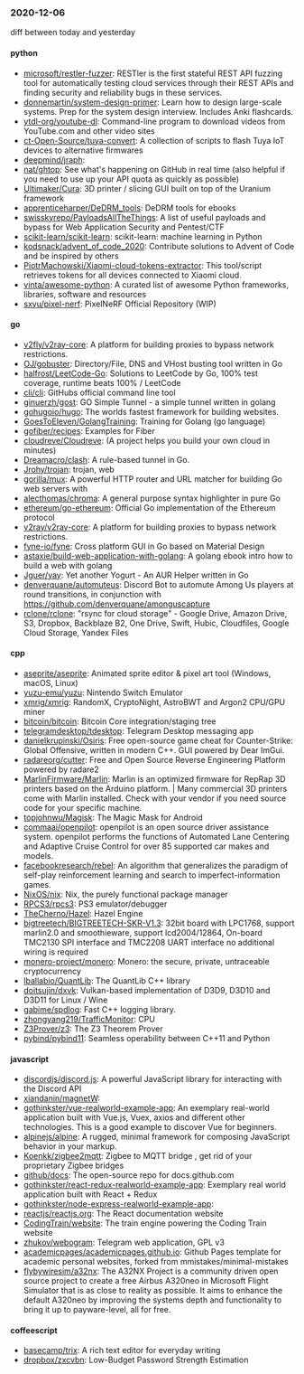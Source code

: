 ### 2020-12-06
diff between today and yesterday

#### python
* [microsoft/restler-fuzzer](https://github.com/microsoft/restler-fuzzer): RESTler is the first stateful REST API fuzzing tool for automatically testing cloud services through their REST APIs and finding security and reliability bugs in these services.
* [donnemartin/system-design-primer](https://github.com/donnemartin/system-design-primer): Learn how to design large-scale systems. Prep for the system design interview. Includes Anki flashcards.
* [ytdl-org/youtube-dl](https://github.com/ytdl-org/youtube-dl): Command-line program to download videos from YouTube.com and other video sites
* [ct-Open-Source/tuya-convert](https://github.com/ct-Open-Source/tuya-convert): A collection of scripts to flash Tuya IoT devices to alternative firmwares
* [deepmind/jraph](https://github.com/deepmind/jraph): 
* [nat/ghtop](https://github.com/nat/ghtop): See what's happening on GitHub in real time (also helpful if you need to use up your API quota as quickly as possible)
* [Ultimaker/Cura](https://github.com/Ultimaker/Cura): 3D printer / slicing GUI built on top of the Uranium framework
* [apprenticeharper/DeDRM_tools](https://github.com/apprenticeharper/DeDRM_tools): DeDRM tools for ebooks
* [swisskyrepo/PayloadsAllTheThings](https://github.com/swisskyrepo/PayloadsAllTheThings): A list of useful payloads and bypass for Web Application Security and Pentest/CTF
* [scikit-learn/scikit-learn](https://github.com/scikit-learn/scikit-learn): scikit-learn: machine learning in Python
* [kodsnack/advent_of_code_2020](https://github.com/kodsnack/advent_of_code_2020): Contribute solutions to Advent of Code and be inspired by others
* [PiotrMachowski/Xiaomi-cloud-tokens-extractor](https://github.com/PiotrMachowski/Xiaomi-cloud-tokens-extractor): This tool/script retrieves tokens for all devices connected to Xiaomi cloud.
* [vinta/awesome-python](https://github.com/vinta/awesome-python): A curated list of awesome Python frameworks, libraries, software and resources
* [sxyu/pixel-nerf](https://github.com/sxyu/pixel-nerf): PixelNeRF Official Repository (WIP)

#### go
* [v2fly/v2ray-core](https://github.com/v2fly/v2ray-core): A platform for building proxies to bypass network restrictions.
* [OJ/gobuster](https://github.com/OJ/gobuster): Directory/File, DNS and VHost busting tool written in Go
* [halfrost/LeetCode-Go](https://github.com/halfrost/LeetCode-Go):  Solutions to LeetCode by Go, 100% test coverage, runtime beats 100% / LeetCode 
* [cli/cli](https://github.com/cli/cli): GitHubs official command line tool
* [ginuerzh/gost](https://github.com/ginuerzh/gost): GO Simple Tunnel - a simple tunnel written in golang
* [gohugoio/hugo](https://github.com/gohugoio/hugo): The worlds fastest framework for building websites.
* [GoesToEleven/GolangTraining](https://github.com/GoesToEleven/GolangTraining): Training for Golang (go language)
* [gofiber/recipes](https://github.com/gofiber/recipes):  Examples for  Fiber
* [cloudreve/Cloudreve](https://github.com/cloudreve/Cloudreve):  (A project helps you build your own cloud in minutes)
* [Dreamacro/clash](https://github.com/Dreamacro/clash): A rule-based tunnel in Go.
* [Jrohy/trojan](https://github.com/Jrohy/trojan): trojan, web
* [gorilla/mux](https://github.com/gorilla/mux): A powerful HTTP router and URL matcher for building Go web servers with 
* [alecthomas/chroma](https://github.com/alecthomas/chroma): A general purpose syntax highlighter in pure Go
* [ethereum/go-ethereum](https://github.com/ethereum/go-ethereum): Official Go implementation of the Ethereum protocol
* [v2ray/v2ray-core](https://github.com/v2ray/v2ray-core): A platform for building proxies to bypass network restrictions.
* [fyne-io/fyne](https://github.com/fyne-io/fyne): Cross platform GUI in Go based on Material Design
* [astaxie/build-web-application-with-golang](https://github.com/astaxie/build-web-application-with-golang): A golang ebook intro how to build a web with golang
* [Jguer/yay](https://github.com/Jguer/yay): Yet another Yogurt - An AUR Helper written in Go
* [denverquane/automuteus](https://github.com/denverquane/automuteus): Discord Bot to automute Among Us players at round transitions, in conjunction with https://github.com/denverquane/amonguscapture
* [rclone/rclone](https://github.com/rclone/rclone): "rsync for cloud storage" - Google Drive, Amazon Drive, S3, Dropbox, Backblaze B2, One Drive, Swift, Hubic, Cloudfiles, Google Cloud Storage, Yandex Files

#### cpp
* [aseprite/aseprite](https://github.com/aseprite/aseprite): Animated sprite editor & pixel art tool (Windows, macOS, Linux)
* [yuzu-emu/yuzu](https://github.com/yuzu-emu/yuzu): Nintendo Switch Emulator
* [xmrig/xmrig](https://github.com/xmrig/xmrig): RandomX, CryptoNight, AstroBWT and Argon2 CPU/GPU miner
* [bitcoin/bitcoin](https://github.com/bitcoin/bitcoin): Bitcoin Core integration/staging tree
* [telegramdesktop/tdesktop](https://github.com/telegramdesktop/tdesktop): Telegram Desktop messaging app
* [danielkrupinski/Osiris](https://github.com/danielkrupinski/Osiris): Free open-source game cheat for Counter-Strike: Global Offensive, written in modern C++. GUI powered by Dear ImGui.
* [radareorg/cutter](https://github.com/radareorg/cutter): Free and Open Source Reverse Engineering Platform powered by radare2
* [MarlinFirmware/Marlin](https://github.com/MarlinFirmware/Marlin): Marlin is an optimized firmware for RepRap 3D printers based on the Arduino platform. | Many commercial 3D printers come with Marlin installed. Check with your vendor if you need source code for your specific machine.
* [topjohnwu/Magisk](https://github.com/topjohnwu/Magisk): The Magic Mask for Android
* [commaai/openpilot](https://github.com/commaai/openpilot): openpilot is an open source driver assistance system. openpilot performs the functions of Automated Lane Centering and Adaptive Cruise Control for over 85 supported car makes and models.
* [facebookresearch/rebel](https://github.com/facebookresearch/rebel): An algorithm that generalizes the paradigm of self-play reinforcement learning and search to imperfect-information games.
* [NixOS/nix](https://github.com/NixOS/nix): Nix, the purely functional package manager
* [RPCS3/rpcs3](https://github.com/RPCS3/rpcs3): PS3 emulator/debugger
* [TheCherno/Hazel](https://github.com/TheCherno/Hazel): Hazel Engine
* [bigtreetech/BIGTREETECH-SKR-V1.3](https://github.com/bigtreetech/BIGTREETECH-SKR-V1.3): 32bit board with LPC1768, support marlin2.0 and smoothieware, support lcd2004/12864, On-board TMC2130 SPI interface and TMC2208 UART interface no additional wiring is required
* [monero-project/monero](https://github.com/monero-project/monero): Monero: the secure, private, untraceable cryptocurrency
* [lballabio/QuantLib](https://github.com/lballabio/QuantLib): The QuantLib C++ library
* [doitsujin/dxvk](https://github.com/doitsujin/dxvk): Vulkan-based implementation of D3D9, D3D10 and D3D11 for Linux / Wine
* [gabime/spdlog](https://github.com/gabime/spdlog): Fast C++ logging library.
* [zhongyang219/TrafficMonitor](https://github.com/zhongyang219/TrafficMonitor): CPU
* [Z3Prover/z3](https://github.com/Z3Prover/z3): The Z3 Theorem Prover
* [pybind/pybind11](https://github.com/pybind/pybind11): Seamless operability between C++11 and Python

#### javascript
* [discordjs/discord.js](https://github.com/discordjs/discord.js): A powerful JavaScript library for interacting with the Discord API
* [xiandanin/magnetW](https://github.com/xiandanin/magnetW): 
* [gothinkster/vue-realworld-example-app](https://github.com/gothinkster/vue-realworld-example-app): An exemplary real-world application built with Vue.js, Vuex, axios and different other technologies. This is a good example to discover Vue for beginners.
* [alpinejs/alpine](https://github.com/alpinejs/alpine): A rugged, minimal framework for composing JavaScript behavior in your markup.
* [Koenkk/zigbee2mqtt](https://github.com/Koenkk/zigbee2mqtt): Zigbee  to MQTT bridge , get rid of your proprietary Zigbee bridges 
* [github/docs](https://github.com/github/docs): The open-source repo for docs.github.com
* [gothinkster/react-redux-realworld-example-app](https://github.com/gothinkster/react-redux-realworld-example-app): Exemplary real world application built with React + Redux
* [gothinkster/node-express-realworld-example-app](https://github.com/gothinkster/node-express-realworld-example-app): 
* [reactjs/reactjs.org](https://github.com/reactjs/reactjs.org): The React documentation website
* [CodingTrain/website](https://github.com/CodingTrain/website): The train engine powering the Coding Train website
* [zhukov/webogram](https://github.com/zhukov/webogram): Telegram web application, GPL v3
* [academicpages/academicpages.github.io](https://github.com/academicpages/academicpages.github.io): Github Pages template for academic personal websites, forked from mmistakes/minimal-mistakes
* [flybywiresim/a32nx](https://github.com/flybywiresim/a32nx): The A32NX Project is a community driven open source project to create a free Airbus A320neo in Microsoft Flight Simulator that is as close to reality as possible. It aims to enhance the default A320neo by improving the systems depth and functionality to bring it up to payware-level, all for free.

#### coffeescript
* [basecamp/trix](https://github.com/basecamp/trix): A rich text editor for everyday writing
* [dropbox/zxcvbn](https://github.com/dropbox/zxcvbn): Low-Budget Password Strength Estimation
